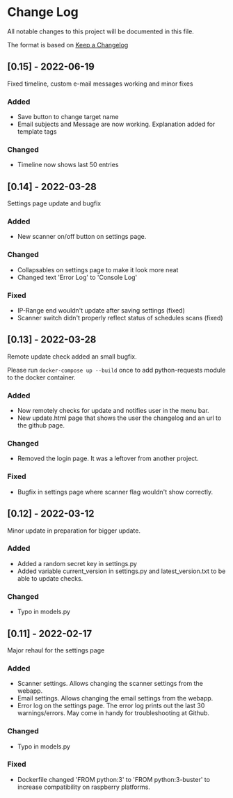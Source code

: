 # Change Log
All notable changes to this project will be documented in this file.
 
The format is based on [Keep a Changelog](http://keepachangelog.com/)
## [0.15] - 2022-06-19
Fixed timeline, custom e-mail messages working and minor fixes

### Added
- Save button to change target name
- Email subjects and Message are now working. Explanation added for template tags
 
### Changed
- Timeline now shows last 50 entries


## [0.14] - 2022-03-28
Settings page update and bugfix

### Added
- New scanner on/off button on settings page.
 
### Changed
- Collapsables on settings page to make it look more neat
- Changed text 'Error Log' to 'Console Log'

### Fixed
 - IP-Range end wouldn't update after saving settings (fixed)
- Scanner switch didn't properly reflect status of schedules scans (fixed)
## [0.13] - 2022-03-28
Remote update check added an small bugfix.

Please run `docker-compose up --build` once to add python-requests module to the docker container.

### Added
- Now remotely checks for update and notifies user in the menu bar.
- New update.html page that shows the user the changelog and an url to the github page.
 
### Changed
- Removed the login page. It was a leftover from another project.
### Fixed
 - Bugfix in settings page where scanner flag wouldn't show correctly.

## [0.12] - 2022-03-12
Minor update in preparation for bigger update.

### Added
- Added a random secret key in settings.py
- Added variable current_version in settings.py and latest_version.txt to be able to update checks.
 
### Changed
 - Typo in models.py
 
## [0.11] - 2022-02-17
 
Major rehaul for the settings page
 
### Added
- Scanner settings. Allows changing the scanner settings from the webapp.
- Email settings. Allows changing the email settings from the webapp.
- Error log on the settings page. The error log prints out the last 30 warnings/errors. May come in handy for troubleshooting at Github.
 
### Changed
 - Typo in models.py
### Fixed
 - Dockerfile changed 'FROM python:3' to 'FROM python:3-buster' to increase compatibility on raspberry platforms.
